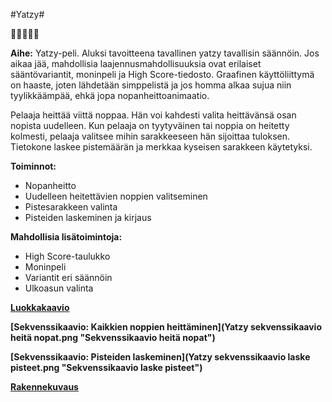﻿#Yatzy#

:game_die::game_die::game_die::game_die::game_die:

**Aihe:** Yatzy-peli. Aluksi tavoitteena tavallinen yatzy tavallisin säännöin. Jos aikaa jää, mahdollisia laajennusmahdollisuuksia ovat erilaiset sääntövariantit, moninpeli ja High Score-tiedosto. Graafinen käyttöliittymä on haaste, joten lähdetään simppelistä ja jos homma alkaa sujua niin tyylikkäämpää, ehkä jopa nopanheittoanimaatio.

Pelaaja heittää viittä noppaa. Hän voi kahdesti valita heittävänsä osan nopista uudelleen. Kun pelaaja on tyytyväinen tai noppia on heitetty kolmesti, pelaaja valitsee mihin sarakkeeseen hän sijoittaa tuloksen. Tietokone laskee pistemäärän ja merkkaa kyseisen sarakkeen käytetyksi.

**Toiminnot:**

- Nopanheitto
- Uudelleen heitettävien noppien valitseminen
- Pistesarakkeen valinta
- Pisteiden laskeminen ja kirjaus

**Mahdollisia lisätoimintoja:**
- High Score-taulukko
- Moninpeli
- Variantit eri säännöin
- Ulkoasun valinta

**[Luokkakaavio](Yatzy.png "Luokkakaavio")**

**[Sekvenssikaavio: Kaikkien noppien heittäminen](Yatzy sekvenssikaavio heitä nopat.png "Sekvenssikaavio heitä nopat")**

**[Sekvenssikaavio: Pisteiden laskeminen](Yatzy sekvenssikaavio laske pisteet.png "Sekvenssikaavio laske pisteet")**

**[Rakennekuvaus](/dokumentaatio/rakennekuvaus.md)**

